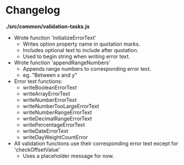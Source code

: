 # Changelog

**./src/common/validation-tasks.js**
* Wrote function 'initializeErrorText'
	* Writes option property name in quotation marks.
	* Includes optional text to include after quotation.
	* Used to begin string when writing error text.
* Wrote function 'appendRangeNumbers'
	* Appends range numbers to corresponding error text.
	* eg. "Between x and y"
* Error text functions:
	* writeBooleanErrorText
	* writeArrayErrorText
	* writeNumberErrorText
	* writeNumberTooLargeErrorText
	* writeNumberRangeErrorText
	* writeDecimalRangeErrorText
	* writePercentageErrorText
	* writeDateErrorText
	* writeDayWeightCountError
* All validation functions use their corresponding error text except for 'checkOffsetValue'
	* Uses a placeholder message for now.
